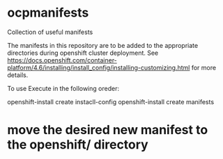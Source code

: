# ocpmanifests
Collection of useful manifests

The manifests in this repository are to be added to the appropriate directories during openshift cluster deployment. 
See https://docs.openshift.com/container-platform/4.6/installing/install_config/installing-customizing.html for more details. 

To use
Execute in the following oreder: 

openshift-install create instacll-config
openshift-install create manifests

# move the desired new manifest to the openshift/ directory 

